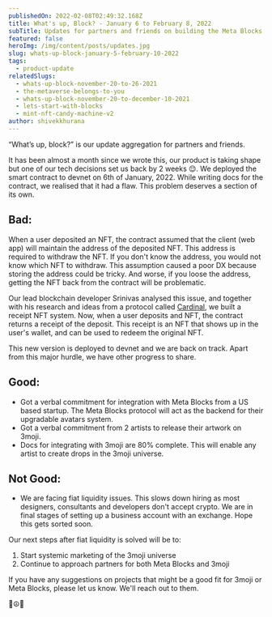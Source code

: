 ```yaml
---
publishedOn: 2022-02-08T02:49:32.168Z
title: What's up, Block? - January 6 to February 8, 2022
subTitle: Updates for partners and friends on building the Meta Blocks Protocol
featured: false
heroImg: /img/content/posts/updates.jpg
slug: whats-up-block-january-5-february-10-2022
tags:
  - product-update
relatedSlugs:
  - whats-up-block-november-20-to-26-2021
  - the-metaverse-belongs-to-you
  - whats-up-block-november-20-to-december-10-2021
  - lets-start-with-blocks
  - mint-nft-candy-machine-v2
author: shivekkhurana
---
```

“What’s up, block?” is our update aggregation for partners and friends.

It has been almost a month since we wrote this, our product is taking shape but one of our tech decisions set us back by 2 weeks 😌. We deployed the smart contract to devnet on 6th of January, 2022. While writing docs for the contract, we realised that it had a flaw. This problem deserves a section of its own.

## Bad:

When a user deposited an NFT, the contract assumed that the client (web app) will maintain the address of the deposited NFT. This address is required to withdraw the NFT. If you don't know the address, you would not know which NFT to withdraw. This assumption caused a poor DX because storing the address could be tricky. And worse, if you loose the address, getting the NFT back from the contract will be problematic.

Our lead blockchain developer Srinivas analysed this issue, and together with his research and ideas from a protocol called [Cardinal](https://www.cardinal.so/), we built a receipt NFT system. Now, when a user deposits and NFT, the contract returns a receipt of the deposit. This receipt is an NFT that shows up in the user's wallet, and can be used to redeem the original NFT. 

This new version is deployed to devnet and we are back on track. Apart from this major hurdle, we have other progress to share.

## Good:

* Got a verbal commitment for integration with Meta Blocks from a US based startup. The Meta Blocks protocol will act as the backend for their upgradable avatars system.
* Got a verbal commitment from 2 artists to release their artwork on 3moji.
* Docs for integrating with 3moji are 80% complete. This will enable any artist to create drops in the 3moji universe.

## Not Good:

* We are facing fiat liquidity issues. This slows down hiring as most designers, consultants and developers don't accept crypto. We are in final stages of setting up a business account with an exchange. Hope this gets sorted soon.

Our next steps after fiat liquidity is solved will be to:

1. Start systemic marketing of the 3moji universe
2. Continue to approach partners for both Meta Blocks and 3moji

If you have any suggestions on projects that might be a good fit for 3moji or Meta Blocks, please let us know. We'll reach out to them.

🔮☮️🤙